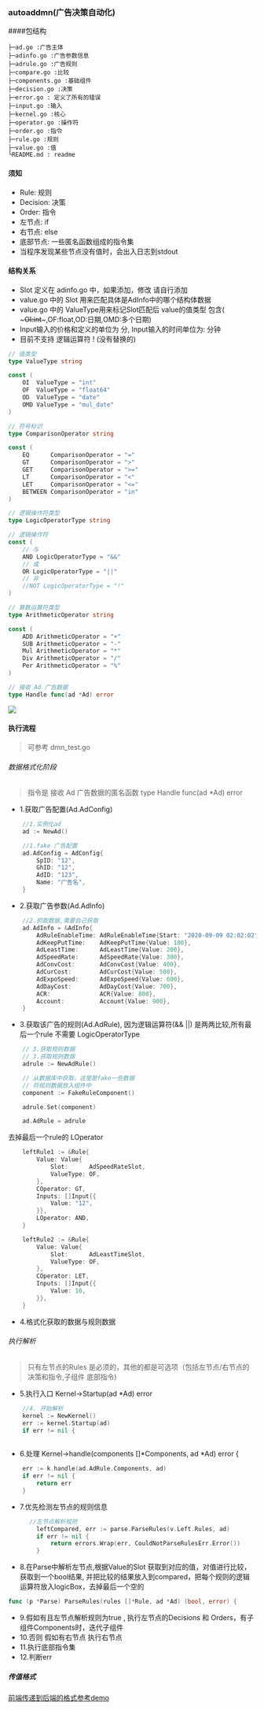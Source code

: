 ### autoaddmn(广告决策自动化)

####包结构
```text
├─ad.go :广告主体
├─adinfo.go :广告参数信息
├─adrule.go :广告规则
├─compare.go :比较
├─components.go :基础组件
├─decision.go :决策
├─error.go : 定义了所有的错误
├─input.go :输入
├─kernel.go :核心
├─operator.go :操作符
├─order.go :指令
├─rule.go :规则
├─value.go :值
└README.md : readme
```

#### 须知
* Rule: 规则
* Decision: 决策
* Order: 指令
* 左节点: if
* 右节点: else
* 底部节点: 一些匿名函数组成的指令集
* 当程序发现某些节点没有值时，会出入日志到stdout
#### 结构关系
* Slot 定义在 adinfo.go 中，如果添加，修改 请自行添加
* value.go 中的 Slot 用来匹配具体是AdInfo中的哪个结构体数据
* value.go 中的 ValueType用来标记Slot匹配后 value的值类型 包含( ~~~OI:int~~~,OF:float,OD:日期,OMD:多个日期)
* Input输入的价格和定义的单位为 分, Input输入的时间单位为: 分钟
* 目前不支持 逻辑运算符 ! (没有替换的)
```go
// 值类型
type ValueType string

const (
    OI  ValueType = "int"
    OF  ValueType = "float64"
    OD  ValueType = "date"
    OMD ValueType = "mul_date"
)

// 符号标识
type ComparisonOperator string

const (
    EQ      ComparisonOperator = "="
    GT      ComparisonOperator = ">"
    GET     ComparisonOperator = ">="
    LT      ComparisonOperator = "<"
    LET     ComparisonOperator = "<="
    BETWEEN ComparisonOperator = "in"
)

// 逻辑操作符类型
type LogicOperatorType string

// 逻辑操作符
const (
    // 与
    AND LogicOperatorType = "&&"
    // 或
    OR LogicOperatorType = "||"
    // 非
    //NOT LogicOperatorType = "!"
)

// 算数运算符类型
type ArithmeticOperator string

const (
	ADD ArithmeticOperator = "+"
	SUB ArithmeticOperator = "-"
	Mul ArithmeticOperator = "*"
	Div ArithmeticOperator = "/"
	Per ArithmeticOperator = "%"
)

// 接收 Ad 广告数据
type Handle func(ad *Ad) error

```
![](autoaddmn/结构图关系.png)


#### 执行流程
> 可参考 dmn_test.go
###### 数据格式化阶段
> 指令是 接收 Ad 广告数据的匿名函数
> type Handle func(ad *Ad) error
* 1.获取广告配置(Ad.AdConfig)
```go
    //1.实例化ad
    ad := NewAd()

    //1.fake 广告配置
    ad.AdConfig = AdConfig{
        SpID: "12",
        GhID: "12",
        AdID: "123",
        Name: "广告名",
    }
```
* 2.获取广告参数(Ad.AdInfo)
```go
    //2.抓取数据,需要自己获取
    ad.AdInfo = &AdInfo{
        AdRuleEnableTime: AdRuleEnableTime{Start: "2020-09-09 02:02:02", End: "2020-11-09 02:02:02"},
        AdKeepPutTime:    AdKeepPutTime{Value: 100},
        AdLeastTime:      AdLeastTime{Value: 200},
        AdSpeedRate:      AdSpeedRate{Value: 300},
        AdConvCost:       AdConvCost{Value: 400},
        AdCurCost:        AdCurCost{Value: 500},
        AdExpoSpeed:      AdExpoSpeed{Value: 600},
        AdDayCost:        AdDayCost{Value: 700},
        ACR:              ACR{Value: 800},
        Account:          Account{Value: 900},
    }
```
* 3.获取该广告的规则(Ad.AdRule), 因为逻辑运算符(&& ||) 是两两比较,所有最后一个rule 不需要 LogicOperatorType
```go
    // 3.获取规则数据
    // 3.获取规则数据
    adrule := NewAdRule()

    // 从数据库中获取，这里是fake一些数据
    // 将规则数据放入组件中
    component := FakeRuleComponent()

    adrule.Set(component)

    ad.AdRule = adrule
```
去掉最后一个rule的 LOperator
```go
    leftRule1 := &Rule{
        Value: Value{
            Slot:      AdSpeedRateSlot,
            ValueType: OF,
        },
        COperator: GT,
        Inputs: []Input{{
            Value: "12",
        }},
        LOperator: AND,
    }

    leftRule2 := &Rule{
        Value: Value{
            Slot:      AdLeastTimeSlot,
            ValueType: OF,
        },
        COperator: LET,
        Inputs: []Input{{
            Value: 10,
        }},
    }

```
* 4.格式化获取的数据与规则数据

###### 执行解析
> 只有左节点的Rules 是必须的，其他的都是可选项（包括左节点/右节点的 决策和指令,子组件 底部指令)
* 5.执行入口 Kernel->Startup(ad *Ad) error
```go
    //4. 开始解析
    kernel := NewKernel()
    err := kernel.Startup(ad)
    if err != nil {
        
```
* 6.处理 Kernel->handle(components []*Components, ad *Ad) error {

```go
    err := k.handle(ad.AdRule.Components, ad)
    if err != nil {
        return err
    }
```
* 7.优先检测左节点的规则信息
```go
      //左节点解析规则
        leftCompared, err := parse.ParseRules(v.Left.Rules, ad)
        if err != nil {
            return errors.Wrap(err, CouldNotParseRulesErr.Error())
        }
```
* 8.在Parse中解析左节点,根据Value的Slot 获取到对应的值，对值进行比较，获取到一个bool结果, 并把比较的结果放入到compared，把每个规则的逻辑运算符放入logicBox，去掉最后一个空的
```go
func (p *Parse) ParseRules(rules []*Rule, ad *Ad) (bool, error) {
```
* 9.假如有且左节点解析规则为true , 执行左节点的Decisions 和 Orders，有子组件Components时，迭代子组件
* 10.否则 假如有右节点 执行右节点
* 11.执行底部指令集
* 12.判断err

##### 传值格式
[前端传递到后端的格式参考demo](autoaddmn/data_demo.json)